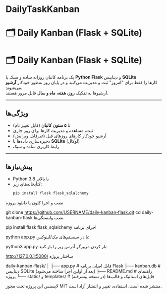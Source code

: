 # DailyTaskKanban
# 🗂️ Daily Kanban (Flask + SQLite)

# 🗂️ Daily Kanban (Flask + SQLite)

یک برنامه کانبان روزانه ساده و سبک با **Python Flask** و دیتابیس **SQLite**  
کارها را فقط برای "امروز" ثبت و مدیریت می‌کنید و در پایان روز به‌طور خودکار **آرشیو** می‌شوند.  
آرشیوها به تفکیک **روز، هفته، ماه و سال** قابل مرور هستند.

---

##  ویژگی‌ها
- تا **۵ ستون کانبان** (قابل تغییر نام)
- ثبت، مشاهده و مدیریت کارها برای روز جاری
- آرشیو خودکار کارهای روزهای قبل (غیرقابل ویرایش)
- ذخیره‌سازی داده‌ها با **SQLite** (لوکال)
- رابط کاربری ساده و سبک

---

##  پیش‌نیازها
- Python 3.8 یا بالاتر
- کتابخانه‌های زیر:
  ```bash
  pip install flask flask_sqlalchemy
 نصب و اجرا
کلون یا دانلود پروژه


git clone https://github.com/USERNAME/daily-kanban-flask.git
cd daily-kanban-flask
نصب وابستگی‌ها


pip install flask flask_sqlalchemy
اجرای برنامه


python app.py
یا در سیستم‌های مک/لینوکس:


python3 app.py
باز کردن مرورگر
آدرس زیر را باز کنید:


http://127.0.0.1:5000/
ساختار پروژه

daily-kanban-flask/
│
├── app.py               # فایل اصلی برنامه Flask
├── kanban.db            # دیتابیس SQLite (بعد از اولین اجرا ساخته می‌شود)
├── README.md             # راهنمای پروژه
└── static/ و templates/  # فایل‌های استاتیک و قالب‌ها (در نسخه پیشرفته)

 لایسنس
این پروژه تحت مجوز MIT منتشر شده است. استفاده، تغییر و انتشار آزاد است.

